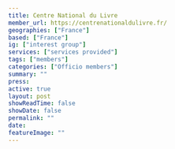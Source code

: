 ```yaml
---
title: Centre National du Livre
member_url: https://centrenationaldulivre.fr/
geographies: ["France"]
based: ["France"]
ig: ["interest group"] 
services: ["services provided"] 
tags: ["members"]
categories: ["Officio members"]
summary: ""
press:
active: true
layout: post
showReadTime: false
showDate: false
permalink: ""
date: 
featureImage: ""
---
```

